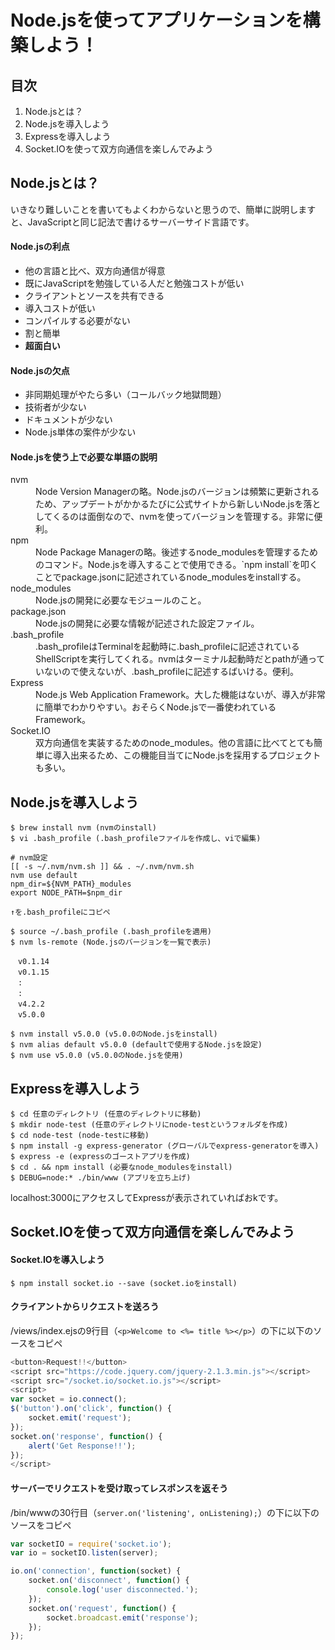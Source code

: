 # Node.jsを使ってアプリケーションを構築しよう！

## 目次

  1. Node.jsとは？
  1. Node.jsを導入しよう
  1. Expressを導入しよう
  1. Socket.IOを使って双方向通信を楽しんでみよう

## Node.jsとは？

いきなり難しいことを書いてもよくわからないと思うので、簡単に説明しますと、JavaScriptと同じ記法で書けるサーバーサイド言語です。

#### Node.jsの利点

+ 他の言語と比べ、双方向通信が得意
+ 既にJavaScriptを勉強している人だと勉強コストが低い
+ クライアントとソースを共有できる
+ 導入コストが低い
+ コンパイルする必要がない
+ 割と簡単
+ **超面白い**

#### Node.jsの欠点

+ 非同期処理がやたら多い（コールバック地獄問題）
+ 技術者が少ない
+ ドキュメントが少ない
+ Node.js単体の案件が少ない

#### Node.jsを使う上で必要な単語の説明

<dl>
  <dt>nvm</dt>
  <dd>Node Version Managerの略。Node.jsのバージョンは頻繁に更新されるため、アップデートがかかるたびに公式サイトから新しいNode.jsを落としてくるのは面倒なので、nvmを使ってバージョンを管理する。非常に便利。</dd>
  <dt>npm</dt>
  <dd>Node Package Managerの略。後述するnode_modulesを管理するためのコマンド。Node.jsを導入することで使用できる。`npm install`を叩くことでpackage.jsonに記述されているnode_modulesをinstallする。</dd>
  <dt>node_modules</dt>
  <dd>Node.jsの開発に必要なモジュールのこと。</dd>
  <dt>package.json</dt>
  <dd>Node.jsの開発に必要な情報が記述された設定ファイル。</dd>
  <dt>.bash_profile</dt>
  <dd>.bash_profileはTerminalを起動時に.bash_profileに記述されているShellScriptを実行してくれる。nvmはターミナル起動時だとpathが通っていないので使えないが、.bash_profileに記述するばいける。便利。</dd>
  <dt>Express</dt>
  <dd>Node.js Web Application Framework。大した機能はないが、導入が非常に簡単でわかりやすい。おそらくNode.jsで一番使われているFramework。</dd>
  <dt>Socket.IO</dt>
  <dd>双方向通信を実装するためのnode_modules。他の言語に比べてとても簡単に導入出来るため、この機能目当てにNode.jsを採用するプロジェクトも多い。</dd>
</dl>

## Node.jsを導入しよう

```
$ brew install nvm (nvmのinstall)
$ vi .bash_profile (.bash_profileファイルを作成し、viで編集)

# nvm設定
[[ -s ~/.nvm/nvm.sh ]] && . ~/.nvm/nvm.sh
nvm use default
npm_dir=${NVM_PATH}_modules
export NODE_PATH=$npm_dir

↑を.bash_profileにコピペ

$ source ~/.bash_profile (.bash_profileを適用)
$ nvm ls-remote (Node.jsのバージョンを一覧で表示)

　v0.1.14
　v0.1.15
　:
　:
　v4.2.2
　v5.0.0

$ nvm install v5.0.0 (v5.0.0のNode.jsをinstall)
$ nvm alias default v5.0.0 (defaultで使用するNode.jsを設定)
$ nvm use v5.0.0 (v5.0.0のNode.jsを使用)
```

## Expressを導入しよう

```
$ cd 任意のディレクトリ (任意のディレクトリに移動)
$ mkdir node-test (任意のディレクトリにnode-testというフォルダを作成)
$ cd node-test (node-testに移動)
$ npm install -g express-generator (グローバルでexpress-generatorを導入)
$ express -e (expressのゴーストアプリを作成)
$ cd . && npm install (必要なnode_modulesをinstall)
$ DEBUG=node:* ./bin/www (アプリを立ち上げ)
```

localhost:3000にアクセスしてExpressが表示されていればおkです。

## Socket.IOを使って双方向通信を楽しんでみよう

#### Socket.IOを導入しよう

```
$ npm install socket.io --save (socket.ioをinstall)
```

#### クライアントからリクエストを送ろう

/views/index.ejsの9行目（`<p>Welcome to <%= title %></p>`）の下に以下のソースをコピペ

```JavaScript
<button>Request!!</button>
<script src="https://code.jquery.com/jquery-2.1.3.min.js"></script>
<script src="/socket.io/socket.io.js"></script>
<script>
var socket = io.connect();
$('button').on('click', function() {
    socket.emit('request');
});
socket.on('response', function() {
    alert('Get Response!!');
});
</script>
```

#### サーバーでリクエストを受け取ってレスポンスを返そう

/bin/wwwの30行目（`server.on('listening', onListening);`）の下に以下のソースをコピペ

```JavaScript
var socketIO = require('socket.io');
var io = socketIO.listen(server);

io.on('connection', function(socket) {
    socket.on('disconnect', function() {
        console.log('user disconnected.');
    });
    socket.on('request', function() {
        socket.broadcast.emit('response');
    });
});
```


